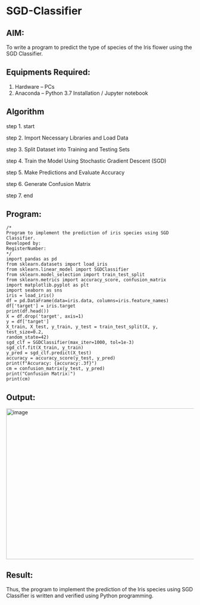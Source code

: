 # SGD-Classifier
## AIM:
To write a program to predict the type of species of the Iris flower using the SGD Classifier.

## Equipments Required:
1. Hardware – PCs
2. Anaconda – Python 3.7 Installation / Jupyter notebook

## Algorithm
step 1. start

step 2. Import Necessary Libraries and Load Data

step 3. Split Dataset into Training and Testing Sets

step 4. Train the Model Using Stochastic Gradient Descent (SGD)

step 5. Make Predictions and Evaluate Accuracy

step 6. Generate Confusion Matrix

step 7. end 

## Program:
```
/*
Program to implement the prediction of iris species using SGD Classifier.
Developed by: 
RegisterNumber:  
*/
import pandas as pd
from sklearn.datasets import load_iris
from sklearn.linear_model import SGDClassifier
from sklearn.model_selection import train_test_split
from sklearn.metrics import accuracy_score, confusion_matrix
import matplotlib.pyplot as plt
import seaborn as sns
iris = load_iris()
df = pd.DataFrame(data=iris.data, columns=iris.feature_names)
df['target'] = iris.target
print(df.head())
X = df.drop('target', axis=1)
y = df['target']
X_train, X_test, y_train, y_test = train_test_split(X, y, test_size=0.2, 
random_state=42)
sgd_clf = SGDClassifier(max_iter=1000, tol=1e-3)
sgd_clf.fit(X_train, y_train)
y_pred = sgd_clf.predict(X_test)
accuracy = accuracy_score(y_test, y_pred)
print(f"Accuracy: {accuracy:.3f}")
cm = confusion_matrix(y_test, y_pred)
print("Confusion Matrix:")
print(cm)  
```

## Output:
<img width="1379" height="405" alt="image" src="https://github.com/user-attachments/assets/0359a090-4568-4e8b-8e2d-65edc29b59e6" />


## Result:
Thus, the program to implement the prediction of the Iris species using SGD Classifier is written and verified using Python programming.

